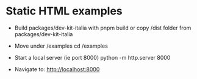 # Static HTML examples

- Build packages/dev-kit-italia with pnpm build or copy /dist folder from packages/dev-kit-italia

- Move under /examples
  cd /examples

- Start a local server (ie port 8000)
  python -m http.server 8000

- Navigate to: <http://localhost:8000>
